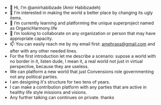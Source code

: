 - 👋 Hi, I’m @amirhabibzade (Amir Habibzadeh)
- 👀 I'm interested in making the world a better place by changing its ugly items.
- 🌱 I’m currently learning and platforming the unique superproject named as OrganicHarmony.life
- 💞️ I’m looking to collaborate on any organization or person that may have appropriate capacity.
- 📫 You can easily reach me by my email first: amehrass@gmail.com and after with any other needed lines.
- For the first introduction let me describe a scenario: supose a world with no border in it, listen dude, I mean it, a real world not just in virtual perspective, because they are useless.
- We can platform a new world that just Convensions role governmenting not any political parties.
- I am designing it's structure for two tens of years.
- I can make a contribution platform with any parties that are active in healthy life style missions and visions.
- Any further talking can continues on private. thanks
<!---
amirhabibzade/amirhabibzade is a ✨ special ✨ repository because its `README.md` (this file) appears on your GitHub profile.
You can click the Preview link to take a look at your changes.
--->
